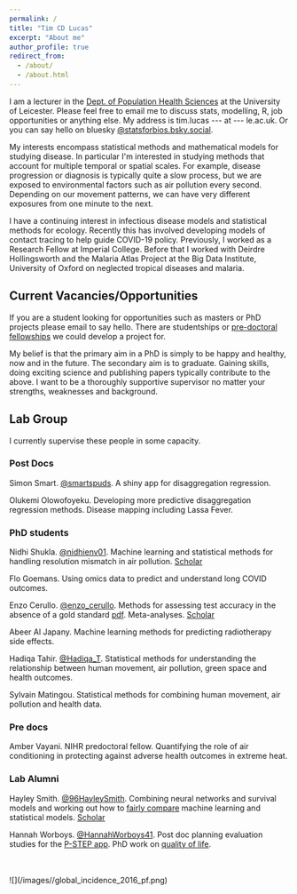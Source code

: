 ```yaml
---
permalink: /
title: "Tim CD Lucas"
excerpt: "About me"
author_profile: true
redirect_from:
  - /about/
  - /about.html
---
```


I am a lecturer in the [Dept. of Population Health Sciences](https://le.ac.uk/health-sciences) at the University of Leicester.
Please feel free to email me to discuss stats, modelling, R, job opportunities or anything else.
My address is tim.lucas --- at --- le.ac.uk.
Or you can say hello on bluesky [@statsforbios.bsky.social](https://bsky.app/profile/statsforbios.bsky.social).

My interests encompass statistical methods and mathematical models for studying disease.
In particular I'm interested in studying methods that account for multiple temporal or spatial scales.
For example, disease progression or diagnosis is typically quite a slow process, but we are exposed to environmental factors such as air pollution every second.
Depending on our movement patterns, we can have very different exposures from one minute to the next.

I have a continuing interest in infectious disease models and statistical methods for ecology.
Recently this has involved developing models of contact tracing to help guide COVID-19 policy.
Previously, I worked as a Research Fellow at Imperial College.
Before that I worked with Deirdre Hollingsworth and the Malaria Atlas Project at the Big Data Institute, University of Oxford on neglected tropical diseases and malaria.


Current Vacancies/Opportunities
--------------------------------

If you are a student looking for opportunities such as masters or PhD projects please email to say hello.
There are studentships or [pre-doctoral fellowships](https://www.nihr.ac.uk/explore-nihr/academy-programmes/fellowship-programme.htm#one) we could develop a project for.

My belief is that the primary aim in a PhD is simply to be happy and healthy, now and in the future.
The secondary aim is to graduate.
Gaining skills, doing exciting science and publishing papers typically contribute to the above.
I want to be a thoroughly supportive supervisor no matter your strengths, weaknesses and background.



Lab Group
-----------

I currently supervise these people in some capacity.

### Post Docs

Simon Smart. [@smartspuds](https://twitter.com/smartspuds). A shiny app for disaggregation regression. 

Olukemi Olowofoyeku. Developing more predictive disaggregation regression methods. Disease mapping including Lassa Fever.


### PhD students

Nidhi Shukla. [@nidhienv01](https://twitter.com/nidhienv01). Machine learning and statistical methods for handling resolution mismatch in air pollution. [Scholar](https://scholar.google.com/citations?hl=en&user=wOcmZkgAAAAJ) 

Flo Goemans. Using omics data to predict and understand long COVID outcomes.

Enzo Cerullo. [@enzo_cerullo](https://twitter.com/enzo_cerullo). Methods for assessing test accuracy in the absence of a gold standard [pdf](https://arxiv.org/abs/2103.06858). Meta-analyses. [Scholar](https://scholar.google.com/citations?user=OFlV97sAAAAJ&hl=en&oi=ao)

Abeer Al Japany. Machine learning methods for predicting radiotherapy side effects. 

Hadiqa Tahir. [@Hadiqa_T](https://twitter.com/Hadiqa_T). Statistical methods for understanding the relationship between human movement, air pollution, green space and health outcomes.

Sylvain Matingou. Statistical methods for combining human movement, air pollution and health data.


### Pre docs

Amber Vayani. NIHR predoctoral fellow. Quantifying the role of air conditioning in protecting against adverse health outcomes in extreme heat.



### Lab Alumni

Hayley Smith. [@96HayleySmith](https://twitter.com/96HayleySmith). Combining neural networks and survival models and working out how to [fairly compare](https://diagnprognres.biomedcentral.com/articles/10.1186/s41512-022-00124-y) machine learning and statistical models. [Scholar](https://scholar.google.com/citations?user=OPi4pSQAAAAJ&hl=en&oi=ao)

Hannah Worboys. [@HannahWorboys41](https://twitter.com/HannahWorboys41). Post doc planning evaluation studies for the [P-STEP app](https://le.ac.uk/cehs/research/personalised-space-technology-exercise-platform). PhD work on [quality of life](https://bmjopen.bmj.com/content/11/8/e048179.full).

<br>
<br>
![](/images//global_incidence_2016_pf.png)
